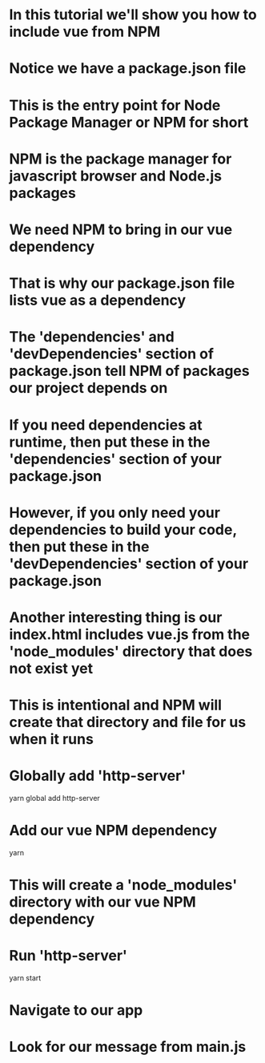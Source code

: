 # In this tutorial we'll show you how to include vue from NPM

# Notice we have a package.json file

# This is the entry point for Node Package Manager or NPM for short

# NPM is the package manager for javascript browser and Node.js packages

# We need NPM to bring in our vue dependency

# That is why our package.json file lists vue as a dependency

# The 'dependencies' and 'devDependencies' section of package.json tell NPM of packages our project depends on

# If you need dependencies at runtime, then put these in the 'dependencies' section of your package.json

# However, if you only need your dependencies to build your code, then put these in the 'devDependencies' section of your package.json

# Another interesting thing is our index.html includes vue.js from the 'node_modules' directory that does not exist yet

# This is intentional and NPM will create that directory and file for us when it runs

# Globally add 'http-server'
yarn global add http-server

# Add our vue NPM dependency
yarn

# This will create a 'node_modules' directory with our vue NPM dependency

# Run 'http-server'
yarn start

# Navigate to our app

# Look for our message from main.js